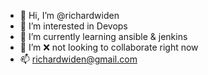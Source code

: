 - 👋 Hi, I’m @richardwiden
- 👀 I’m interested in Devops
- 🌱 I’m currently learning ansible & jenkins
- 💞️ I’m ❌ not looking to collaborate right now
- 📫 richardwiden@gmail.com

<!---
richardwiden/richardwiden is a ✨ special ✨ repository because its `README.md` (this file) appears on your GitHub profile.
You can click the Preview link to take a look at your changes.
--->
